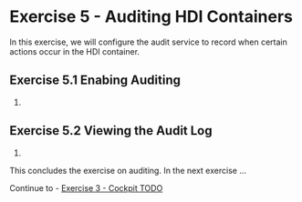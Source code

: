# Exercise 5 - Auditing HDI Containers

  In this exercise, we will configure the audit service to record when certain actions occur in the HDI container.

## Exercise 5.1 Enabing Auditing

1. 

## Exercise 5.2 Viewing the Audit Log

1.


This concludes the exercise on auditing.  In the next exercise ...

Continue to - [Exercise 3 - Cockpit TODO](../../hana_cockpit/ex3/README.md)
